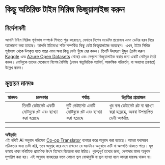 <!--
CO_OP_TRANSLATOR_METADATA:
{
  "original_hash": "d1781b0b92568ea1d119d0a198b576b4",
  "translation_date": "2025-08-29T20:47:42+00:00",
  "source_file": "7-TimeSeries/1-Introduction/assignment.md",
  "language_code": "bn"
}
-->
# কিছু অতিরিক্ত টাইম সিরিজ ভিজুয়ালাইজ করুন

## নির্দেশাবলী

আপনি টাইম সিরিজ পূর্বাভাস সম্পর্কে শিখতে শুরু করেছেন, যেখানে বিশেষ মডেলিং প্রয়োজন এমন ডেটার ধরন নিয়ে আলোচনা করা হয়েছে। আপনি ইতিমধ্যে শক্তি সম্পর্কিত কিছু ডেটা ভিজুয়ালাইজ করেছেন। এখন, টাইম সিরিজ পূর্বাভাস থেকে উপকৃত হতে পারে এমন অন্য কিছু ডেটা খুঁজে বের করুন। তিনটি উদাহরণ খুঁজুন (চেষ্টা করুন [Kaggle](https://kaggle.com) এবং [Azure Open Datasets](https://azure.microsoft.com/en-us/services/open-datasets/catalog/?WT.mc_id=academic-77952-leestott) থেকে) এবং সেগুলো ভিজুয়ালাইজ করার জন্য একটি নোটবুক তৈরি করুন। নোটবুকে তাদের যেকোনো বিশেষ বৈশিষ্ট্য (যেমন ঋতুভিত্তিক প্যাটার্ন, আকস্মিক পরিবর্তন, বা অন্যান্য প্রবণতা) উল্লেখ করুন।

## মূল্যায়ন মানদণ্ড

| মানদণ্ড | চমৎকার                                              | পর্যাপ্ত                                             | উন্নতির প্রয়োজন                                                                         |
| -------- | ------------------------------------------------------ | ---------------------------------------------------- | ----------------------------------------------------------------------------------------- |
|          | তিনটি ডেটাসেট একটি নোটবুকে প্লট এবং ব্যাখ্যা করা হয়েছে | দুটি ডেটাসেট একটি নোটবুকে প্লট এবং ব্যাখ্যা করা হয়েছে | খুব কম ডেটাসেট প্লট বা ব্যাখ্যা করা হয়েছে, অথবা উপস্থাপিত ডেটা অপর্যাপ্ত |

---

**অস্বীকৃতি**:  
এই নথিটি AI অনুবাদ পরিষেবা [Co-op Translator](https://github.com/Azure/co-op-translator) ব্যবহার করে অনুবাদ করা হয়েছে। আমরা যথাসম্ভব সঠিকতার জন্য চেষ্টা করি, তবে অনুগ্রহ করে মনে রাখবেন যে স্বয়ংক্রিয় অনুবাদে ত্রুটি বা অসঙ্গতি থাকতে পারে। মূল ভাষায় থাকা নথিটিকে প্রামাণিক উৎস হিসেবে বিবেচনা করা উচিত। গুরুত্বপূর্ণ তথ্যের জন্য, পেশাদার মানব অনুবাদ সুপারিশ করা হয়। এই অনুবাদ ব্যবহারের ফলে কোনো ভুল বোঝাবুঝি বা ভুল ব্যাখ্যা হলে আমরা দায়বদ্ধ থাকব না।